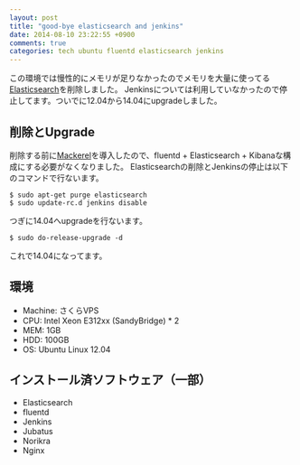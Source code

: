 ```yaml
---
layout: post
title: "good-bye elasticsearch and jenkins"
date: 2014-08-10 23:22:55 +0900
comments: true
categories: tech ubuntu fluentd elasticsearch jenkins
---
```


この環境では慢性的にメモリが足りなかったのでメモリを大量に使ってる[Elasticsearch](http://www.elasticsearch.org/)を削除しました。
Jenkinsについては利用していなかったので停止してます。ついでに12.04から14.04にupgradeしました。

## 削除とUpgrade
削除する前に[Mackerel](https://mackerel.io)を導入したので、fluentd + Elasticsearch + Kibanaな構成にする必要がなくなりました。
Elasticsearchの削除とJenkinsの停止は以下のコマンドで行ないます。

```
$ sudo apt-get purge elasticsearch
$ sudo update-rc.d jenkins disable
```

つぎに14.04へupgradeを行ないます。

```
$ sudo do-release-upgrade -d
```

これで14.04になってます。

## 環境
- Machine: さくらVPS
- CPU: Intel Xeon E312xx (SandyBridge) * 2
- MEM: 1GB
- HDD: 100GB
- OS: Ubuntu Linux 12.04

## インストール済ソフトウェア（一部）
- Elasticsearch
- fluentd
- Jenkins
- Jubatus
- Norikra
- Nginx
